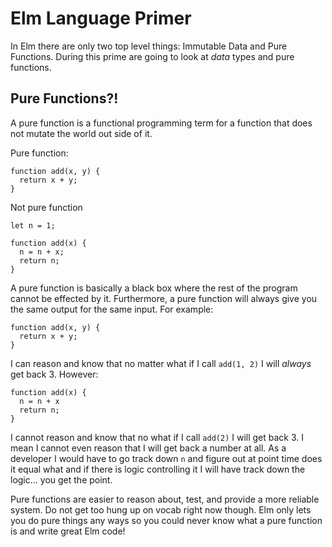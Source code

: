 # Elm Language Primer

In Elm there are only two top level things: Immutable Data and Pure Functions. During this prime are going to look at *data* types and pure functions.

## Pure Functions?!

A pure function is a functional programming term for a function that does not mutate the world out side of it.

Pure function:

```
function add(x, y) {
  return x + y;
}
```

Not pure function

```
let n = 1;

function add(x) {
  n = n + x;
  return n;
}
```

A pure function is basically a black box where the rest of the program cannot be effected by it. Furthermore, a pure function will always give you the same output for the same input. For example:

```
function add(x, y) {
  return x + y;
}
```

I can reason and know that no matter what if I call `add(1, 2)` I will *always* get back 3. However:

```
function add(x) {
  n = n + x
  return n;
}
```

I cannot reason and know that no what if I call `add(2)` I will get back 3. I mean I cannot even reason that I will get back a number at all. As a developer I would have to go track down `n` and figure out at point time does it equal what and if there is logic controlling it I will have track down the logic... you get the point.

Pure functions are easier to reason about, test, and provide a more reliable system. Do not get too hung up on vocab right now though. Elm only lets you do pure things any ways so you could never know what a pure function is and write great Elm code!

